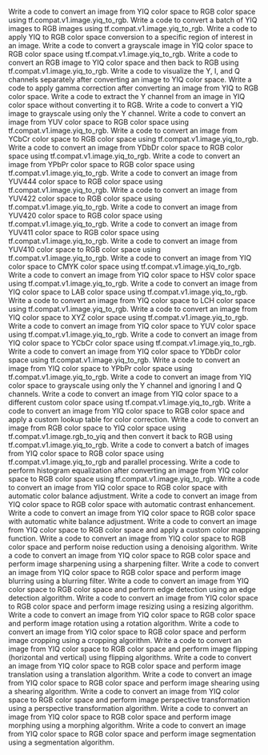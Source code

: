Write a code to convert an image from YIQ color space to RGB color space using tf.compat.v1.image.yiq_to_rgb.
Write a code to convert a batch of YIQ images to RGB images using tf.compat.v1.image.yiq_to_rgb.
Write a code to apply YIQ to RGB color space conversion to a specific region of interest in an image.
Write a code to convert a grayscale image in YIQ color space to RGB color space using tf.compat.v1.image.yiq_to_rgb.
Write a code to convert an RGB image to YIQ color space and then back to RGB using tf.compat.v1.image.yiq_to_rgb.
Write a code to visualize the Y, I, and Q channels separately after converting an image to YIQ color space.
Write a code to apply gamma correction after converting an image from YIQ to RGB color space.
Write a code to extract the Y channel from an image in YIQ color space without converting it to RGB.
Write a code to convert a YIQ image to grayscale using only the Y channel.
Write a code to convert an image from YUV color space to RGB color space using tf.compat.v1.image.yiq_to_rgb.
Write a code to convert an image from YCbCr color space to RGB color space using tf.compat.v1.image.yiq_to_rgb.
Write a code to convert an image from YDbDr color space to RGB color space using tf.compat.v1.image.yiq_to_rgb.
Write a code to convert an image from YPbPr color space to RGB color space using tf.compat.v1.image.yiq_to_rgb.
Write a code to convert an image from YUV444 color space to RGB color space using tf.compat.v1.image.yiq_to_rgb.
Write a code to convert an image from YUV422 color space to RGB color space using tf.compat.v1.image.yiq_to_rgb.
Write a code to convert an image from YUV420 color space to RGB color space using tf.compat.v1.image.yiq_to_rgb.
Write a code to convert an image from YUV411 color space to RGB color space using tf.compat.v1.image.yiq_to_rgb.
Write a code to convert an image from YUV410 color space to RGB color space using tf.compat.v1.image.yiq_to_rgb.
Write a code to convert an image from YIQ color space to CMYK color space using tf.compat.v1.image.yiq_to_rgb.
Write a code to convert an image from YIQ color space to HSV color space using tf.compat.v1.image.yiq_to_rgb.
Write a code to convert an image from YIQ color space to LAB color space using tf.compat.v1.image.yiq_to_rgb.
Write a code to convert an image from YIQ color space to LCH color space using tf.compat.v1.image.yiq_to_rgb.
Write a code to convert an image from YIQ color space to XYZ color space using tf.compat.v1.image.yiq_to_rgb.
Write a code to convert an image from YIQ color space to YUV color space using tf.compat.v1.image.yiq_to_rgb.
Write a code to convert an image from YIQ color space to YCbCr color space using tf.compat.v1.image.yiq_to_rgb.
Write a code to convert an image from YIQ color space to YDbDr color space using tf.compat.v1.image.yiq_to_rgb.
Write a code to convert an image from YIQ color space to YPbPr color space using tf.compat.v1.image.yiq_to_rgb.
Write a code to convert an image from YIQ color space to grayscale using only the Y channel and ignoring I and Q channels.
Write a code to convert an image from YIQ color space to a different custom color space using tf.compat.v1.image.yiq_to_rgb.
Write a code to convert an image from YIQ color space to RGB color space and apply a custom lookup table for color correction.
Write a code to convert an image from RGB color space to YIQ color space using tf.compat.v1.image.rgb_to_yiq and then convert it back to RGB using tf.compat.v1.image.yiq_to_rgb.
Write a code to convert a batch of images from YIQ color space to RGB color space using tf.compat.v1.image.yiq_to_rgb and parallel processing.
Write a code to perform histogram equalization after converting an image from YIQ color space to RGB color space using tf.compat.v1.image.yiq_to_rgb.
Write a code to convert an image from YIQ color space to RGB color space with automatic color balance adjustment.
Write a code to convert an image from YIQ color space to RGB color space with automatic contrast enhancement.
Write a code to convert an image from YIQ color space to RGB color space with automatic white balance adjustment.
Write a code to convert an image from YIQ color space to RGB color space and apply a custom color mapping function.
Write a code to convert an image from YIQ color space to RGB color space and perform noise reduction using a denoising algorithm.
Write a code to convert an image from YIQ color space to RGB color space and perform image sharpening using a sharpening filter.
Write a code to convert an image from YIQ color space to RGB color space and perform image blurring using a blurring filter.
Write a code to convert an image from YIQ color space to RGB color space and perform edge detection using an edge detection algorithm.
Write a code to convert an image from YIQ color space to RGB color space and perform image resizing using a resizing algorithm.
Write a code to convert an image from YIQ color space to RGB color space and perform image rotation using a rotation algorithm.
Write a code to convert an image from YIQ color space to RGB color space and perform image cropping using a cropping algorithm.
Write a code to convert an image from YIQ color space to RGB color space and perform image flipping (horizontal and vertical) using flipping algorithms.
Write a code to convert an image from YIQ color space to RGB color space and perform image translation using a translation algorithm.
Write a code to convert an image from YIQ color space to RGB color space and perform image shearing using a shearing algorithm.
Write a code to convert an image from YIQ color space to RGB color space and perform image perspective transformation using a perspective transformation algorithm.
Write a code to convert an image from YIQ color space to RGB color space and perform image morphing using a morphing algorithm.
Write a code to convert an image from YIQ color space to RGB color space and perform image segmentation using a segmentation algorithm.